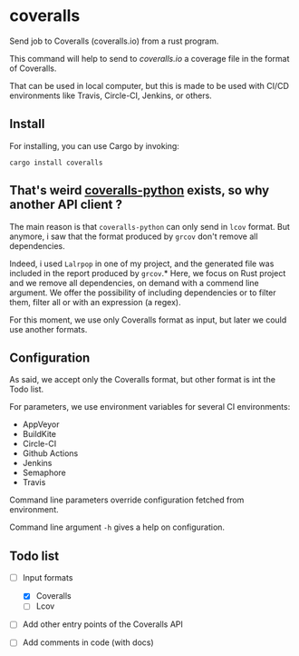 # coveralls

Send job to Coveralls (coveralls.io) from a rust program.

This command will help to send to _coveralls.io_ a coverage file in the format of Coveralls.

That can be used in local computer,
but this is made to be used with CI/CD environments like Travis, Circle-CI, Jenkins, or others.

## Install

For installing, you can use Cargo by invoking:

```shell
cargo install coveralls
```

## That's weird [coveralls-python][1] exists, so why another API client ?

The main reason is that `coveralls-python` can only send in `lcov` format.
But anymore, i saw that the format produced by `grcov` don't remove all dependencies.

Indeed, i used `Lalrpop` in one of my project,
and the generated file was included in the report produced by `grcov`.*
Here, we focus on Rust project and we remove all dependencies, on demand with a commend line argument.
We offer the possibility of including dependencies or to filter them, filter all or with an expression (a regex).

For this moment, we use only Coveralls format as input, but later we could use another formats.

## Configuration

As said, we accept only the Coveralls format, but other format is int the Todo list.

For parameters, we use environment variables for several CI environments:
- AppVeyor
- BuildKite
- Circle-CI
- Github Actions
- Jenkins
- Semaphore
- Travis

Command line parameters override configuration fetched from environment.

Command line argument `-h` gives a help on configuration.

## Todo list

- [ ] Input formats
  + [X] Coveralls
  + [ ] Lcov
- [ ] Add other entry points of the Coveralls API
- [ ] Add comments in code (with docs)


[1]: https://github.com/TheKevJames/coveralls-python